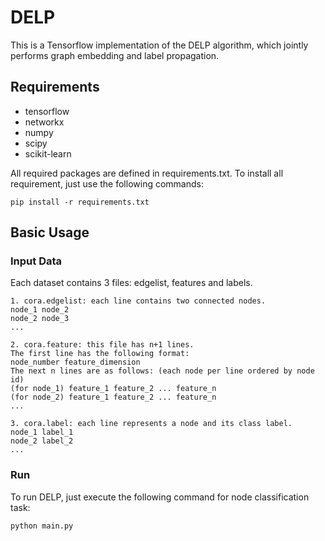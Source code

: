 # DELP

This is a Tensorflow implementation of the DELP algorithm, which jointly performs graph embedding and label propagation.

## Requirements
* tensorflow
* networkx
* numpy
* scipy
* scikit-learn

All required packages are defined in requirements.txt. To install all requirement, just use the following commands:
```
pip install -r requirements.txt
```

## Basic Usage

### Input Data 
Each dataset contains 3 files: edgelist, features and labels.
```
1. cora.edgelist: each line contains two connected nodes.
node_1 node_2
node_2 node_3
...

2. cora.feature: this file has n+1 lines.
The first line has the following format:
node_number feature_dimension
The next n lines are as follows: (each node per line ordered by node id)
(for node_1) feature_1 feature_2 ... feature_n
(for node_2) feature_1 feature_2 ... feature_n
...

3. cora.label: each line represents a node and its class label.
node_1 label_1
node_2 label_2
...
```

### Run
To run DELP, just execute the following command for node classification task:
```
python main.py
```